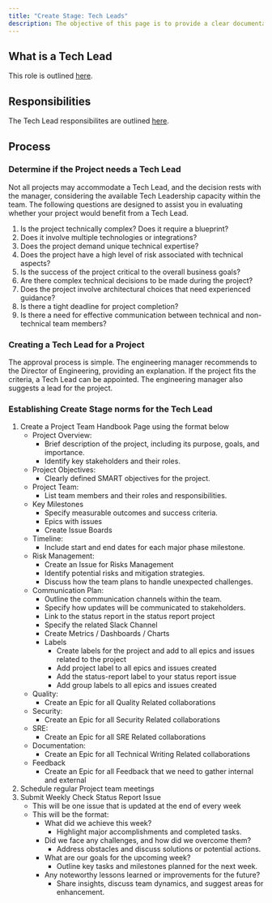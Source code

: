 ```yaml
---
title: "Create Stage: Tech Leads"
description: The objective of this page is to provide a clear documentation of the responsibilities and attributes associated with the role of a tech lead within the Create Stage.
---
```


## What is a Tech Lead
This role is outlined [here](https://handbook.gitlab.com/handbook/engineering/ic-leadership/tech-lead/#the-tech-lead-role).

## Responsibilities
The Tech Lead responsibilites are outlined [here](https://handbook.gitlab.com/handbook/engineering/ic-leadership/tech-lead/#responsibilities-of-a-tech-lead).

## Process


### Determine if the Project needs a Tech Lead

Not all projects may accommodate a Tech Lead, and the decision rests with the manager, considering the available Tech Leadership capacity within the team. The following questions are designed to assist you in evaluating whether your project would benefit from a Tech Lead.

1. Is the project technically complex? Does it require a blueprint?
1. Does it involve multiple technologies or integrations?
1. Does the project demand unique technical expertise?
1. Does the project have a high level of risk associated with technical aspects?
1. Is the success of the project critical to the overall business goals?
1. Are there complex technical decisions to be made during the project?
1. Does the project involve architectural choices that need experienced guidance?
1. Is there a tight deadline for project completion?
1. Is there a need for effective communication between technical and non-technical team members?

### Creating a Tech Lead for a Project
The approval process is simple. The engineering manager recommends to the Director of Engineering, providing an explanation. If the project fits the criteria, a Tech Lead can be appointed. The engineering manager also suggests a lead for the project.

### Establishing Create Stage norms for the Tech Lead 

1. Create a Project Team Handbook Page using the format below
   - Project Overview:
       - Brief description of the project, including its purpose, goals, and importance.
       - Identify key stakeholders and their roles.
   - Project Objectives:
       - Clearly defined SMART objectives for the project.
   - Project Team:
       - List team members and their roles and responsibilities.
   - Key Milestones
       - Specify measurable outcomes and success criteria.
       - Epics with issues
       - Create Issue Boards
   - Timeline:
       - Include start and end dates for each major phase milestone.
   - Risk Management:
       - Create an Issue for Risks Management
       - Identify potential risks and mitigation strategies.
       - Discuss how the team plans to handle unexpected challenges.
   - Communication Plan:
       - Outline the communication channels within the team.
       - Specify how updates will be communicated to stakeholders.
       - Link to the status report in the status report project
       - Specify the related Slack Channel
       - Create Metrics / Dashboards / Charts
       - Labels  
            - Create labels for the project and add to all epics and issues related to the project
            - Add project label to all epics and issues created
            - Add the status-report label to your status report issue
            - Add group labels to all epics and issues created
   - Quality:
       - Create an Epic for all Quality Related collaborations
   - Security:
       - Create an Epic for all Security Related collaborations
   - SRE:
       - Create an Epic for all SRE Related collaborations
   - Documentation:
       - Create an Epic for all Technical Writing Related collaborations
   - Feedback
       - Create an Epic for all Feedback that we need to gather internal and external 
1. Schedule regular Project team meetings
1. Submit Weekly Check Status Report Issue 
    - This will be one issue that is updated at the end of every week
    - This will be the format:
       - What did we achieve this week?
         - Highlight major accomplishments and completed tasks.
      - Did we face any challenges, and how did we overcome them?
         - Address obstacles and discuss solutions or potential actions.
      - What are our goals for the upcoming week?
         - Outline key tasks and milestones planned for the next week.
      - Any noteworthy lessons learned or improvements for the future?
         - Share insights, discuss team dynamics, and suggest areas for enhancement.





















